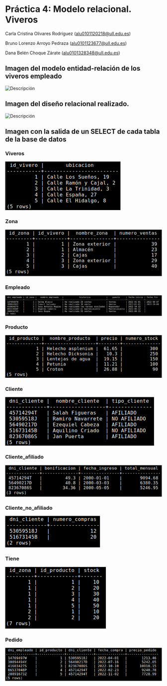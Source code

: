# Práctica 4: Modelo relacional. Viveros

Carla Cristina Olivares Rodríguez (alu0101120218@ull.edu.es)

Bruno Lorenzo Arroyo Pedraza (alu0101123677@ull.edu.es)

Dana Belén Choque Zárate (alu0101328348@ull.edu.es)

## Imagen del modelo entidad-relación de los viveros empleado
![Descripción](/img/modelo_entidad_relacion.png)

## Imagen del diseño relacional realizado.
![Descripción](/img/modelo_relacional.png)


## Imagen con la salida de un SELECT de cada tabla de la base de datos

### Viveros
![Descripción](/img/viveros.png)

### Zona
![Descripción](/img/zona.png)

### Empleado
![Descripción](/img/empleados.png)

### Producto
![Descripción](/img/productos.png)

### Cliente
![Descripción](/img/cliente.png)

### Cliente_afiliado
![Descripción](/img/cliente_afiliado.png)

### Cliente_no_afiliado
![Descripción](/img/cliente_no_afiliado.png)

### Tiene
![Descripción](/img/tiene.png)

### Pedido
![Descripción](/img/pedido.png)